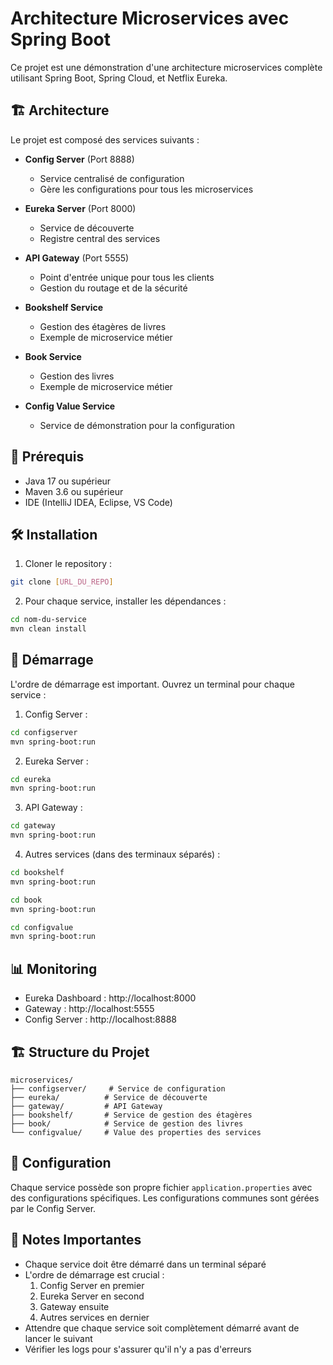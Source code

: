 # Architecture Microservices avec Spring Boot

Ce projet est une démonstration d'une architecture microservices complète utilisant Spring Boot, Spring Cloud, et Netflix Eureka.

## 🏗️ Architecture

Le projet est composé des services suivants :

- **Config Server** (Port 8888)

  - Service centralisé de configuration
  - Gère les configurations pour tous les microservices

- **Eureka Server** (Port 8000)

  - Service de découverte
  - Registre central des services

- **API Gateway** (Port 5555)

  - Point d'entrée unique pour tous les clients
  - Gestion du routage et de la sécurité

- **Bookshelf Service**

  - Gestion des étagères de livres
  - Exemple de microservice métier

- **Book Service**

  - Gestion des livres
  - Exemple de microservice métier

- **Config Value Service**
  - Service de démonstration pour la configuration

## 🚀 Prérequis

- Java 17 ou supérieur
- Maven 3.6 ou supérieur
- IDE (IntelliJ IDEA, Eclipse, VS Code)

## 🛠️ Installation

1. Cloner le repository :

```bash
git clone [URL_DU_REPO]
```

2. Pour chaque service, installer les dépendances :

```bash
cd nom-du-service
mvn clean install
```

## 🏁 Démarrage

L'ordre de démarrage est important. Ouvrez un terminal pour chaque service :

1. Config Server :

```bash
cd configserver
mvn spring-boot:run
```

2. Eureka Server :

```bash
cd eureka
mvn spring-boot:run
```

3. API Gateway :

```bash
cd gateway
mvn spring-boot:run
```

4. Autres services (dans des terminaux séparés) :

```bash
cd bookshelf
mvn spring-boot:run

cd book
mvn spring-boot:run

cd configvalue
mvn spring-boot:run
```

## 📊 Monitoring

- Eureka Dashboard : http://localhost:8000
- Gateway : http://localhost:5555
- Config Server : http://localhost:8888

## 🏗️ Structure du Projet

```
microservices/
├── configserver/     # Service de configuration
├── eureka/          # Service de découverte
├── gateway/         # API Gateway
├── bookshelf/       # Service de gestion des étagères
├── book/            # Service de gestion des livres
└── configvalue/     # Value des properties des services
```

## 🔧 Configuration

Chaque service possède son propre fichier `application.properties` avec des configurations spécifiques. Les configurations communes sont gérées par le Config Server.

## 📝 Notes Importantes

- Chaque service doit être démarré dans un terminal séparé
- L'ordre de démarrage est crucial :
  1. Config Server en premier
  2. Eureka Server en second
  3. Gateway ensuite
  4. Autres services en dernier
- Attendre que chaque service soit complètement démarré avant de lancer le suivant
- Vérifier les logs pour s'assurer qu'il n'y a pas d'erreurs
